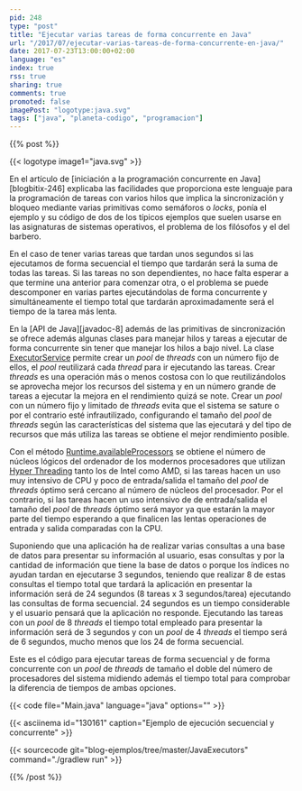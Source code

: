 ```yaml
---
pid: 248
type: "post"
title: "Ejecutar varias tareas de forma concurrente en Java"
url: "/2017/07/ejecutar-varias-tareas-de-forma-concurrente-en-java/"
date: 2017-07-23T13:00:00+02:00
language: "es"
index: true
rss: true
sharing: true
comments: true
promoted: false
imagePost: "logotype:java.svg"
tags: ["java", "planeta-codigo", "programacion"]
---
```


{{% post %}}

{{< logotype image1="java.svg" >}}

En el artículo de [iniciación a la programación concurrente en Java][blogbitix-246] explicaba las facilidades que proporciona este lenguaje para la programación de tareas con varios hilos que implica la sincronización y bloqueo mediante varias primitivas como semáforos o _locks_, ponía el ejemplo y su código de dos de los típicos ejemplos que suelen usarse en las asignaturas de sistemas operativos, el problema de los filósofos y el del barbero.

En el caso de tener varias tareas que tardan unos segundos si las ejecutamos de forma secuencial el tiempo que tardarán será la suma de todas las tareas. Si las tareas no son dependientes, no hace falta esperar a que termine una anterior para comenzar otra, o el problema se puede descomponer en varias partes ejecutándolas de forma concurrente y simultáneamente el tiempo total que tardarán aproximadamente será el tiempo de la tarea más lenta.

En la [API de Java][javadoc-8] además de las primitivas de sincronización se ofrece además algunas clases para manejar hilos y tareas a ejecutar de forma concurrente sin tener que manejar los hilos a bajo nivel. La clase [ExecutorService](javadoc8:java/util/concurrent/ExecutorService.html) permite crear un _pool_ de _threads_ con un número fijo de ellos, el _pool_ reutilizará cada _thread_ para ir ejecutando las tareas. Crear _threads_ es una operación más o menos costosa con lo que reutilizándolos se aprovecha mejor los recursos del sistema y en un número grande de tareas a ejecutar la mejora en el rendimiento quizá se note. Crear un _pool_ con un número fijo y limitado de _threads_ evita que el sistema se sature o por el contrario esté infrautilizado, configurando el tamaño del _pool_ de _threads_ según las características del sistema que las ejecutará y del tipo de recursos que más utiliza las tareas se obtiene el mejor rendimiento posible.

Con el método [Runtime.availableProcessors](javadoc8:java/lang/Runtime.html#availableProcessors--) se obtiene el número de núcleos lógicos del ordenador de los modernos procesadores que utilizan [Hyper Threading](https://es.wikipedia.org/wiki/HyperThreading) tanto los de Intel como AMD, si las tareas hacen un uso muy intensivo de CPU y poco de entrada/salida el tamaño del _pool_ de _threads_ óptimo será cercano al número de núcleos del procesador. Por el contrario, si las tareas hacen un uso intensivo de de entrada/salida el tamaño del _pool_ de _threads_ óptimo será mayor ya que estarán la mayor parte del tiempo esperando a que finalicen las lentas operaciones de entrada y salida comparadas con la CPU.

Suponiendo que una aplicación ha de realizar varias consultas a una base de datos para presentar su información al usuario, esas consultas y por la cantidad de información que tiene la base de datos o porque los índices no ayudan tardan en ejecutarse 3 segundos, teniendo que realizar 8 de estas consultas el tiempo total que tardará la aplicación en presentar la información será de 24 segundos (8 tareas x 3 segundos/tarea) ejecutando las consultas de forma secuencial. 24 segundos es un tiempo considerable y el usuario pensará que la aplicación no responde. Ejecutando las tareas con un _pool_ de 8 _threads_ el tiempo total empleado para presentar la información será de 3 segundos y con un _pool_ de 4 _threads_ el tiempo será de 6 segundos, mucho menos que los 24 de forma secuencial.

Este es el código para ejecutar tareas de forma secuencial y de forma concurrente con un _pool_ de _threads_ de tamaño el doble del número de procesadores del sistema midiendo además el tiempo total para comprobar la diferencia de tiempos de ambas opciones.

{{< code file="Main.java" language="java" options="" >}}

{{< asciinema id="130161" caption="Ejemplo de ejecución secuencial y concurrente" >}}

{{< sourcecode git="blog-ejemplos/tree/master/JavaExecutors" command="./gradlew run" >}}

{{% /post %}}
